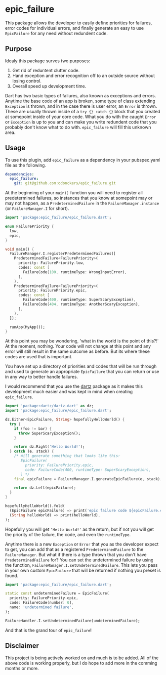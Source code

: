 # epic_failure

This package allows the developer to easily define priorities for failures, error codes for individual errors, and finally generate an easy to use `EpicFailure` for any need without redundent code.

## Purpose

Idealy this package surves two purposes:

1. Get rid of reduntent clutter code.
2. Hand exception and error recognition off to an outside source without losing control.
3. Overall speed up development time.

Dart has two basic types of failures, also known as exceptions and errors. Anytime the base code of an app is broken, some type of class extending `Exception` is thrown, and in the case there is user error, an `Error` is thrown. These are usually thrown inside of a `try {} catch {}` block that you created at somepoint inside of your core code. What you do with the caught `Error` or `Exception` is up to you and can make you write redundent code that you probably don't know what to do with. `epic_failure` will fill this unknown area.

## Usage

To use this plugin, add `epic_failure` as a dependency in your pubspec.yaml file as the following.

```yaml
dependencies:
  epic_failure:
    git: git@github.com:odonckers/epic_failure.git
```

At the beginning of your `main()` function you will need to register all predetermined failures, so instances that you know at somepoint may or may not happen, as a `PredeterminedFailure` in the `FailureManager.instance` (or `FailureManager.I` for short).

```dart
import 'package:epic_failure/epic_failure.dart';

enum FailurePriority {
  low,
  epic,
}

void main() {
  FailureManager.I.registerPredeterminedFailures([
    PredeterminedFailure<FailurePriority>(
      priority: FailurePriority.low,
      codes: const [
        FailureCode(100, runtimeType: WrongInputError),
      ],
    ),
    PredeterminedFailure<FailurePriority>(
      priority: FailurePriority.epic,
      codes: const [
        FailureCode(400, runtimeType: SuperScaryException),
        FailureCode(404, runtimeType: AnotherScaryException),
      ],
    ),
  ]);

  runApp(MyApp());
}
```

At this point you may be wondering, 'what in the world is the point of this?!' At the moment, nothing. Your code will not change at this point and any error will still result in the same outcome as before. But its where these codes are used that is important.

You have set up a directory of priorities and codes that will be run through and used to generate an appropriate `EpicFailure` that you can return or use in any way to better handle failures.

I would recommend that you use the [dartz](https://github.com/spebbe/dartz) package as it makes this development much easier and was kept in mind when creating `epic_failure`.

```dart
import 'package:dartz/dartz.dart' as dz;
import 'package:epic_failure/epic_failure.dart';

dz.Either<EpicFailure, String> hopefullyHelloWorld() {
  try {
    if (foo != bar) {
      throw SuperScaryException();
    }

    return dz.Right('Hello World!');
  } catch (e, stack) {
    /* Will generate something that looks like this:
       EpicFailure(
         priority: FailurePriority.epic,
         code: FailureCode(400, runtimeType: SuperScaryException),
       ) */
    final epicFailure = FailureManager.I.generateEpicFailure(e, stack);

    return dz.Left(epicFailure);
  }
}

hopefullyHelloWorld().fold(
  (EpicFailure epicFailure) => print('epic failure code ${epicFailure.code}'),
  (String helloWorld) => print(helloWorld),
);
```

Hopefully you will get `'Hello World!'` as the return, but if not you will get the priority of the failure, the code, and even the `runtimeType`.

Anytime there is a new `Exception` or `Error` that you as the developer expect to get, you can add that as a registered `PredeterminedFailure` to the `FailureManager`. But what if there is a type thrown that you don't have `PredeterminedFailure` for? You can set the undetermined failure by using the function, `FailureManager.I.setUndeterminedFailure`. This lets you pass in your own custom `EpicFailure` that will be returned if nothing you preset is found.

```dart
import 'package:epic_failure/epic_failure.dart';

static const undeterminedFailure = EpicFailure(
  priority: FailurePriority.epic,
  code: FailureCode(number: 0),
  name: 'undetermined failure',
);

FailureHandler.I.setUndeterminedFailure(undeterminedFailure);
```

And that is the grand tour of `epic_failure`!

## Disclaimer

This project is being actively worked on and much is to be added. All of the above code is working properly, but I do hope to add more in the comming months or more.
